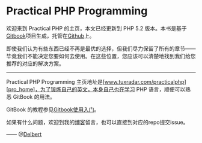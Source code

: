 # Practical PHP Programming

欢迎来到 Practical PHP 的主页，本文已经更新到 PHP 5.2 版本。本书是基于[Gitbook][gitbook]项目生成，托管在[Github][github]上。

即使我们认为有些东西已经不再是最优的选择，但我们尽力保留了所有的章节——毕竟我们不能决定您要如何去使用。在这些位置，您应该可以清楚地找到我们给您推荐的对应的解决方案。

<hr>

Practical PHP Programming 主页地址是[www.tuxradar.com/practicalphp][pro_home]，为了锻炼自己的英文，本身自己也在学习 PHP 语言，顺便可以熟悉 GitBook 的用法。

GitBook 的教程参见[Gitbook使用入门][gitbook]。

如果有什么问题，欢迎到我的[博客][blog]留言，也可以直接到对应的repo提交issue。

—— @[Delbert](http://delbert.me)


[pro_home]: http://www.tuxradar.com/practicalphp
[gitbook]: http://www.wanqingwong.com/gitbook-zh
[blog]: http://delbert.me
[github]: http://github.com
